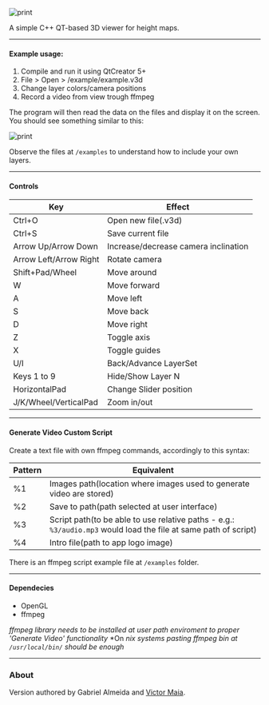
![print](https://raw.github.com/gabrielalmeida/3d_multilayer_viewer/master/doc/logo.png)

A simple C++ QT-based 3D viewer for height maps.

---

#### Example usage:

1. Compile and run it using QtCreator 5+
2. File > Open > /example/example.v3d
3. Change layer colors/camera positions
4. Record a video from view trough ffmpeg

The program will then read the data on the files and display it on the screen. You should see something similar to this:

![print](https://raw.github.com/gabrielalmeida/3d_multilayer_viewer/master/doc/3dmv_example.png)

Observe the files at `/examples` to understand how to include your own layers.

---

#### Controls

Key | Effect
--- | ---
Ctrl+O | Open new file(.v3d)
Ctrl+S | Save current file
Arrow Up/Arrow Down | Increase/decrease camera inclination
Arrow Left/Arrow Right | Rotate camera
Shift+Pad/Wheel | Move around
W | Move forward
A | Move left
S | Move back
D | Move right
Z | Toggle axis
X | Toggle guides
U/I | Back/Advance LayerSet
Keys 1 to 9 | Hide/Show Layer N
HorizontalPad | Change Slider position
J/K/Wheel/VerticalPad | Zoom in/out

---

#### Generate Video Custom Script

Create a text file with own ffmpeg commands, accordingly to this syntax:

Pattern | Equivalent
--- | ---
%1 | Images path(location where images used to generate video are stored)
%2 | Save to path(path selected at user interface)
%3 | Script path(to be able to use relative paths - e.g.: `%3/audio.mp3` would load the file at same path of script)
%4 | Intro file(path to app logo image)

There is an ffmpeg script example file at `/examples` folder.

---

#### Dependecies

* OpenGL
* ffmpeg

*ffmpeg library needs to be installed at user path enviroment to proper 'Generate Video' functionality*
*On *nix systems pasting ffmpeg bin at `/usr/local/bin/` should be enough*

---

### About
 Version authored by Gabriel Almeida and [Victor Maia](https://github.com/viclib/3d_multilayer_viewer).<D-r>
